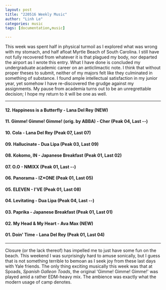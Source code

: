 ```yaml
---
layout: post
title: "220516 Weekly Music"
author: "Linh Le"
categories: music
tags: [documentation,music]

---
```

This week was spent half in physical turmoil as I explored what was wrong with my stomach, and half afloat Myrtle Beach of South Carolina. I still have not fully recovered from whatever it is that plagued my body, nor departed the airport as I wrote this entry. What I have done is concluded my undergraduate academic career on an anticlimactic note. I think that without proper theses to submit, neither of my majors felt like they culminated in something of substance. I found ample intellectual satisfaction in my junior year, yet somehow I have re-discovered the grudge against my assignments. My pause from academia turns out to be an unregrettable decision; I hope my return to it will be one as well.
<hr>
<h4>12. Happiness is a Butterfly - Lana Del Rey         (NEW)</h4>
<h4>11. Gimme! Gimme! Gimme! (orig. by ABBA) - Cher     (Peak 04, Last --)</h4>
<h4>10. Cola - Lana Del Rey                             (Peak 07, Last 07)</h4>
<h4>09. Hallucinate - Dua Lipa                          (Peak 03, Last 09)</h4>
<h4>08. Kokomo, IN - Japanese Breakfast                 (Peak 01, Last 02)</h4>
<h4>07. O.O - NMIXX                                     (Peak 01, Last --)</h4>
<h4>06. Panorama - IZ*ONE                               (Peak 01, Last 05)</h4>
<h4>05. ELEVEN - I'VE                                   (Peak 01, Last 08)</h4>
<h4>04. Levitating - Dua Lipa                           (Peak 04, Last --)</h4>
<h4>03. Paprika - Japanese Breakfast                    (Peak 01, Last 01)</h4>
<h4>02. My Head & My Heart - Ava Max                    (NEW)</h4>
<h4>01. Doin' Time - Lana Del Rey                       (Peak 01, Last 04)</h4>
<hr>
Closure (or the lack thereof) has impelled me to just have some fun on the beach. This weekend I was surprisingly hard to amuse sonically, but I guess that is not something terrible to bemoan as I seek joy from these last days with Yale friends. The only thing exciting musically this week was that at Spoads, <em>Spanish Galleon Toads</em>, the original 'Gimme! Gimme! Gimme!' was played amid a rather EDM-heavy mix. The ambience was exactly what the modern usage of camp denotes. 